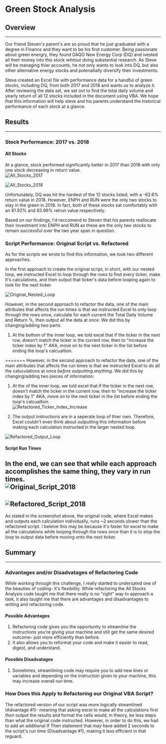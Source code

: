 # Green Stock Analysis 
## Overview
---
Our friend Steven's parent's are so proud that he just graduated with a degree in Finance and they want to be his first customer. Being passionate about green energry, they found DAQO New Energy Corp (DQ) and ivested all their money into this stock wihtout doing substantial research.  As Steve will be managing thier accounts, he not only wants to look into DQ, but also other alternative energy stocks and potenatially diversify their investments.

Steve created an Excel file with performance data for a handful of green stocks, including DQ, from both 2017 and 2018 and wants us to analyze it.  After reviewing the data set, we set out to find the total daily volume and yearly return of all 12 stocks included in the document using VBA.  We hope that this information will help steve and his parents understand the historical performance of each stock at a glance.  

## Results 
---
### Stock Performance: 2017 vs. 2018 
#### All Stocks
At a glance, stock performed significantly better in 2017 than 2018 with only one stock decreasing in return value.  
![All_Stocks_2017](https://user-images.githubusercontent.com/94569240/147702152-d5b80150-65d8-418f-a8dd-78145373853e.PNG)

![All_Stocks_2018](https://user-images.githubusercontent.com/94569240/147702159-a57e9108-7bb3-40e1-bbc5-f9a1f585f7df.PNG)

Unfortunately, DQ was hit the hardest of the 12 stocks listed, with a -62.6% return value in 2018.  However, ENPH and RUN were the only two stocks to stay in the green in 2018.  In fact, both of these stocks sat comfortably with an 81.92% and 83.96% retrun value respectively.      

Based on our findings, I'd reccomend to Steven that his parents reallocate their investment into ENPH and RUN as these are the only two stocks to remain successful over the two year span in question.  

### Script Performance: Original Script vs. Refactored 
As for the scripts we wrote to find this information, we took two different approaches.  

In the first approach to create the original script, in short, with our nested loop, we instructed Excel to loop through the rows to find every ticker, make it's calculations, and then output that ticker's data before looping again to look for the next ticker.  

![Original_Nested_Loop](https://user-images.githubusercontent.com/94569240/147702393-4a553a97-e444-4806-9fd8-51690d2ddd6a.PNG)



However, in the second approach to refactor the data, one of the main attributes that affects the run times is that we instructed Excel to only loop through the rows once, calculate for each current the Total Daily Volume and Return %, then output all the data at once.  We did this by changing/adding two parts:
1. At the bottom of the inner loop, we told excel that if the ticker in the next row, doesn't match the ticker in the current row, then to "increase the ticker index by 1" AKA, move on to the next ticker in the list before ending the loop's calcualtion.  

=======
However, in the second approach to refactor the data, one of the main attributes that affects the run times is that we instructed Excel to do all the caluculations at once *before outputting anything*.  We did this by changing/adding two pieces of information:
1. At the of the inner loop, we told excel that if the ticker in the next row, doesn't match the ticker in the current row, then to "increase the ticker index by 1" AKA, move on to the next ticker in the list before ending the loop's calcualtion.  
![Refactored_Ticker_Index_Increase](https://user-images.githubusercontent.com/94569240/148440490-9382b8a5-cafa-4bae-a910-743f4134d11b.PNG)

2. The output instructions are in a seperate loop of thier own.  Therefore, Excel couldn't even think about outputting this information before making each calculation instructed in the larger nested loop.  

![Refactored_Output_Loop](https://user-images.githubusercontent.com/94569240/147702551-334cb0a7-80c8-4cdc-b3a2-3a1efd4377d2.PNG)

#### Script Run Times 
In the end, we can see that while each approach accomplishes the same thing, they vary in run times.   
![Original_Script_2018](https://user-images.githubusercontent.com/94569240/148440565-5284b638-366d-4184-a966-8bc79a292468.PNG)
---
![Refactored_Script_2018](https://user-images.githubusercontent.com/94569240/148440599-bffda213-6993-4603-899c-cede00c05155.PNG)
---
As stated in the screenshot above, the original code, where Excel makes and outputs each calculation individually, runs ~2 seconds slower than the refactored script.  I beleive this may be because it's faster for excel to make all the calculations while looping through the rows once than it is to stop the loop to output data before moving onto the next ticker.  

## Summary
---
### Advantages and/or Disadvatages of Refactoring Code
While working through this challenge, I really started to undersatnd one of the beauties of coding- it's flexibility.  While refactoring the All Stocks Analysis code taught me that there really is no "right" way to approach a task, it also taught me that there are advantages and disadvantages to writing and refactoring code.  
#### Possible Advantages
1. Refactoring code gives you the opportunity to streamline the instructions you're giving your machine and still get the same desired outcome- just more efficiently than before.     
2. It also allows you to reformat your code and make it easier to read, digest, and understand.  

#### Possible Disadvatages 
1. Sometimes, streamlining code may require you to add new lines or variables and depending on the instruction given to your machine, this may increase overall run time.  

### How Does this Apply to Refactoring our Original VBA Script?
The refactored version of our script was more logically streamlined (Advantage #1)- meaning that asking excel to make all the calculations first *then* output the results and format the cells would, in theory, be less steps than what the original code instructed.  However,  in order to do this, we had to add an additional If Then statement that *may* have added 2 seconds to the script's run time (Disadvantage #1), making it less efficient in that reguard.   
